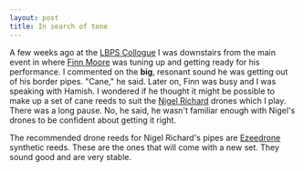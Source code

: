 ```yaml
---
layout: post
title: In search of tone
---
```


A few weeks ago at the [LBPS Collogue] I was downstairs
from the main event in where [Finn Moore] was tuning up
and getting ready for his performance. I commented on 
the **big**, resonant sound he was getting out of his
border pipes. "Cane," he said. Later on, Finn was
busy and I was speaking with Hamish. I wondered if he
thought it might be possible to make up a set of cane
reeds to suit the [Nigel Richard] drones which I play.
There was a long pause. No, he said, he wasn't familiar
enough with Nigel's drones to be confident about getting
it right.

The recommended drone reeds for Nigel Richard's pipes
are [Ezeedrone] synthetic reeds. These are the ones that
will come with a new set. They sound good and are very
stable.

[LBPS Collogue]: http://lbps.net/lbps/general/254-annual-collogue-report.html
[Finn Moore]: http://www.hamishmoore.com/
[Nigel Richard]: http://www.garviebagpipes.co.uk/
[Ezeedrone]: http://www.pipedreamsreeds.com/reeds_drone.php
